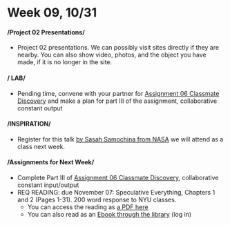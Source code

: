 # Week 09, 10/31

#### /Project 02 Presentations/ 

* Project 02 presentations. We can possibly visit sites directly if they are nearby. You can also show video, photos, and the object you have made, if it is no longer in the site.  

#### / LAB/ 

* Pending time, convene with your partner for [Assignment 06 Classmate Discovery](classmate_discovery.md) and make a plan for part III of the assignment, collaborative constant output

#### /INSPIRATION/

* Register for this talk [by Sasah Samochina from NASA](https://www.eventbrite.com/e/nasajpl-talk-the-science-of-today-is-the-art-of-tomorrow-with-sasha-samochina-tickets-51898536921?utm_campaign=new_event_email&utm_medium=email&utm_source=eb_email&utm_term=viewmyevent_button) we will attend as a class next week. 
#### /Assignments for Next Week/

* Complete Part III of [Assignment 06 Classmate Discovery](classmate_discovery.md), collaborative constant input/output
* REQ READING: due November 07: Speculative Everything, Chapters 1 and 2 (Pages 1-31). 200 word response to NYU classes.
  * You can access the reading as [a PDF here](https://drive.google.com/open?id=1UgeACzw1-rFpvam_mqtDrqICy6HSVydA)
  * You can also read as an [Ebook through the library](https://getit.library.nyu.edu/go/9463476) (log in) 



